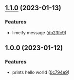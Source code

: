 ## [1.1.0](https://github.com/AkuNyb/release-with-git/compare/v1.0.0...v1.1.0) (2023-01-13)


### Features

* limeify message ([db23fc9](https://github.com/AkuNyb/release-with-git/commit/db23fc94b784b8d0056e2c58fb546dc6a2099d45))

## 1.0.0 (2023-01-12)


### Features

* prints hello world ([0c794e9](https://github.com/Lundalogik/trainee-release-with-git/commit/0c794e9059097481ba270262b3117e13f0cccd66))
